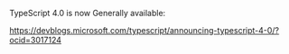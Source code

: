 TypeScript 4.0 is now Generally available:

https://devblogs.microsoft.com/typescript/announcing-typescript-4-0/?ocid=3017124
